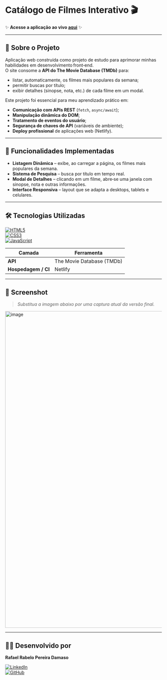 # Catálogo de Filmes Interativo 🎬  
✨ **Acesse a aplicação ao vivo [aqui](https://incredible-salmiakki-43a160.netlify.app/)** ✨

---

## 📖 Sobre o Projeto
Aplicação web construída como projeto de estudo para aprimorar minhas habilidades em desenvolvimento front‑end.  
O site consome a **API do The Movie Database (TMDb)** para:

* listar, automaticamente, os filmes mais populares da semana;
* permitir buscas por título;
* exibir detalhes (sinopse, nota, etc.) de cada filme em um modal.

Este projeto foi essencial para meu aprendizado prático em:

- **Comunicação com APIs REST** (`fetch`, `async/await`);  
- **Manipulação dinâmica do DOM**;  
- **Tratamento de eventos do usuário**;  
- **Segurança de chaves de API** (variáveis de ambiente);  
- **Deploy profissional** de aplicações web (Netlify).

---

## 🚀 Funcionalidades Implementadas
- **Listagem Dinâmica** – exibe, ao carregar a página, os filmes mais populares da semana.  
- **Sistema de Pesquisa** – busca por título em tempo real.  
- **Modal de Detalhes** – clicando em um filme, abre‑se uma janela com sinopse, nota e outras informações.  
- **Interface Responsiva** – layout que se adapta a desktops, tablets e celulares.

---

## 🛠️ Tecnologias Utilizadas
[![HTML5](https://img.shields.io/badge/HTML5-E34F26?style=for-the-badge&logo=html5&logoColor=white)]()  
[![CSS3](https://img.shields.io/badge/CSS3-1572B6?style=for-the-badge&logo=css3&logoColor=white)]()  
[![JavaScript](https://img.shields.io/badge/JavaScript-F7DF1E?style=for-the-badge&logo=javascript&logoColor=black)]()

| Camada | Ferramenta |
| ------ | ---------- |
| **API** | The Movie Database (TMDb) |
| **Hospedagem / CI** | Netlify |

---

## 📸 Screenshot
> _Substitua a imagem abaixo por uma captura atual da versão final._

<img width="1894" height="1020" alt="image" src="https://github.com/user-attachments/assets/cfbcc191-c5d3-4d4b-b26e-46d8b815ef07" />


---

## 👨‍💻 Desenvolvido por
**Rafael Rabelo Pereira Damaso**

[![LinkedIn](https://img.shields.io/badge/LinkedIn-0A66C2?style=flat&logo=linkedin&logoColor=white)](https://www.linkedin.com/in/rafael-damaso-26b678284/)  
[![GitHub](https://img.shields.io/badge/GitHub-181717?style=flat&logo=github&logoColor=white)](https://github.com/DamasoRafael)
